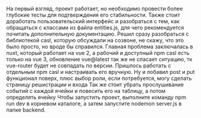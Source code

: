 На первый взгляд, проект работает, но необходимо провести более глубокие тесты для подтверждения его стабильности. Также стоит доработать пользовательский интерфейс и разобраться с тем, как обращаться с классами из файла entities.js, для чего рекомендуется почитать дополнительную документацию.
Решил сразу разобраться с библиотекой casl, которую обсуждали на созвоне, не скажу, что это было просто, но вроде бы справился.
Главная проблема заключалась в nuxt, который работает на vue 2, а рабочий и доступный npm casl есть только на vue 3, обновление vue@latest так же не спасает ситуацию, тк vue-router будет не совпадать по версии.
Пришлось работать с отдельным npm casl и настраивать его вручную.
Ну и лобавил post и put функционал поверх, плюс выбор роли, если потребуется, могу сделать страницу решистрации и входа
Так же стоит убрать прослушивание событий с каждой ячейки и повесить его на таблицу, а потом определять ячейку
Чтобы запустить проект, выполните команду npm run dev в корневом каталоге,
а затем запустите nodemon server.js в папке backend.
